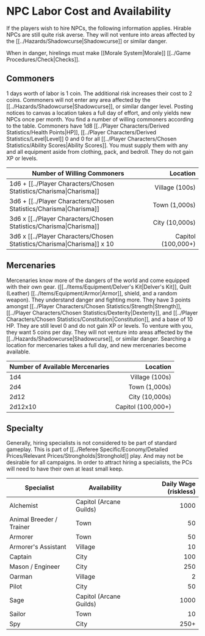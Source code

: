 # NPC Labor Cost and Availability
If the players wish to hire NPCs, the following information applies. Hirable NPCs are still quite risk averse. They will not venture into areas affected by the [[../Hazards/Shadowcurse\|Shadowcurse]] or similar danger.

When in danger, hirelings must make [[Morale System\|Morale]] [[../Game Procedures/Check\|Checks]].
## Commoners
1 days worth of labor is 1 coin. The additional risk increases their cost to 2 coins. Commoners will not enter any area affected by the [[../Hazards/Shadowcurse\|Shadowcurse]], or similar danger level. Posting notices to canvas a location takes a full day of effort, and only yields new NPCs once per month. You find a number of willing commoners according to the table. Commoners have 1d8 [[../Player Characters/Derived Statistics/Health Points\|HP]], [[../Player Characters/Derived Statistics/Level\|Level]] 0 and 0 for all [[../Player Characters/Chosen Statistics/Ability Scores\|Ability Scores]]. You must supply them with any and all equipment aside from clothing, pack, and bedroll. They do not gain XP or levels.

| Number of Willing Commoners                                              |           Location |
| ------------------------------------------------------------------------ | -----------------: |
| 1d6 + [[../Player Characters/Chosen Statistics/Charisma\|Charisma]]      |     Village (100s) |
| 3d6 + [[../Player Characters/Chosen Statistics/Charisma\|Charisma]]      |      Town (1,000s) |
| 3d6 x [[../Player Characters/Chosen Statistics/Charisma\|Charisma]]      |     City (10,000s) |
| 3d6 x [[../Player Characters/Chosen Statistics/Charisma\|Charisma]] x 10 | Capitol (100,000+) |
## Mercenaries
Mercenaries know more of the dangers of the world and come equipped with their own gear. ([[../Items/Equipment/Delver's Kit|Delver's Kit]], Quilt (Leather) [[../Items/Equipment/Armor|Armor]], shield, and a random weapon). They understand danger and fighting more. They have 3 points amongst [[../Player Characters/Chosen Statistics/Strength\|Strength]], [[../Player Characters/Chosen Statistics/Dexterity\|Dexterity]], and [[../Player Characters/Chosen Statistics/Constitution\|Constitution]], and a base of 10 HP. They are still level 0 and do not gain XP or levels. To venture with you, they want 5 coins per day. They will not venture into areas affected by the [[../Hazards/Shadowcurse\|Shadowcurse]], or similar danger. Searching a location for mercenaries takes a full day, and new mercenaries become available.

| Number of Available Mercenaries |           Location |
| ------------------------------- | -----------------: |
| 1d4                             |     Village (100s) |
| 2d4                             |      Town (1,000s) |
| 2d12                            |     City (10,000s) |
| 2d12x10                         | Capitol (100,000+) |
## Specialty
Generally, hiring specialists is not considered to be part of standard gameplay. This is part of [[../Referee Specific/Economy/Detailed Prices/Relevant Prices/Strongholds\|Stronghold]] play. And may not be desirable for all campaigns. In order to attract hiring a specialists, the PCs will need to have their own at least small keep. 

| Specialist               | Availability            | Daily Wage (riskless) |
| ------------------------ | ----------------------- | --------------------: |
| Alchemist                | Capitol (Arcane Guilds) |                  1000 |
| Animal Breeder / Trainer | Town                    |                    50 |
| Armorer                  | Town                    |                    50 |
| Armorer's Assistant      | Village                 |                    10 |
| Captain                  | City                    |                   100 |
| Mason / Engineer         | City                    |                   250 |
| Oarman                   | Village                 |                     2 |
| Pilot                    | City                    |                    50 |
| Sage                     | Capitol (Arcane Guilds) |                  1000 |
| Sailor                   | Town                    |                    10 |
| Spy                      | City                    |                  250+ |

